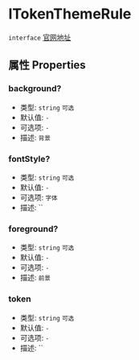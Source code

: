 # ITokenThemeRule
`interface` [官网地址](https://microsoft.github.io/monaco-editor/docs.html#interfaces/editor.ITokenThemeRule.html)

## 属性 Properties
### background?
+ 类型: `string`  `可选`
+ 默认值: `-`
+ 可选项: `-`
+ 描述: `背景`

### fontStyle?
+ 类型: `string`  `可选`
+ 默认值: `-`
+ 可选项: `字体`
+ 描述: ``

### foreground?
+ 类型: `string`  `可选`
+ 默认值: `-`
+ 可选项: `-`
+ 描述: `前景`

### token
+ 类型: `string`  `可选`
+ 默认值: `-`
+ 可选项: `-`
+ 描述: ``



